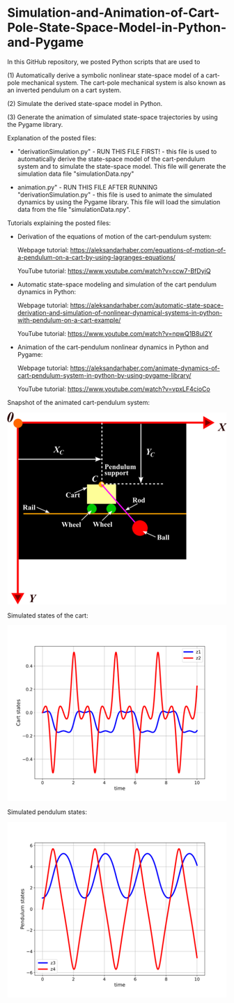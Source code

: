 # Simulation-and-Animation-of-Cart-Pole-State-Space-Model-in-Python-and-Pygame
In this GitHub repository, we posted Python scripts that are used to

(1) Automatically derive a symbolic nonlinear state-space model of a cart-pole mechanical system. The cart-pole mechanical system is also known as an inverted pendulum on a cart system. 

(2) Simulate the derived state-space model in Python.

(3) Generate the animation of simulated state-space trajectories by using the Pygame library. 

Explanation of the posted files:

- "derivationSimulation.py" - RUN THIS FILE FIRST! - this file is used to automatically derive the state-space model of the cart-pendulum system and to simulate the state-space model. This file will generate the simulation data file "simulationData.npy"

- animation.py" - RUN THIS FILE AFTER RUNNING "derivationSimulation.py"  - this file is used to animate the simulated dynamics by using the Pygame library. This file will load the simulation data from the file "simulationData.npy".

Tutorials explaining the posted files:

- Derivation of the equations of motion of the cart-pendulum system:

  Webpage tutorial:
  https://aleksandarhaber.com/equations-of-motion-of-a-pendulum-on-a-cart-by-using-lagranges-equations/

  YouTube tutorial:
  https://www.youtube.com/watch?v=ccw7-BfDyiQ
  

- Automatic state-space modeling and simulation of the cart pendulum dynamics in Python:

   Webpage tutorial: https://aleksandarhaber.com/automatic-state-space-derivation-and-simulation-of-nonlinear-dynamical-systems-in-python-with-pendulum-on-a-cart-example/

   YouTube tutorial: https://www.youtube.com/watch?v=npwQ1B8ul2Y

- Animation of the cart-pendulum nonlinear dynamics in Python and Pygame:

  Webpage tutorial:
  https://aleksandarhaber.com/animate-dynamics-of-cart-pendulum-system-in-python-by-using-pygame-library/

  YouTube tutorial:
  https://www.youtube.com/watch?v=vpxLF4cioCo
  
  
Snapshot of the animated cart-pendulum system:

![My Image1](coordinate_systems.png)

Simulated states of the cart:

![My Image1](cartStates.png)

Simulated pendulum states:

![My Image1](pendulumStates.png)



